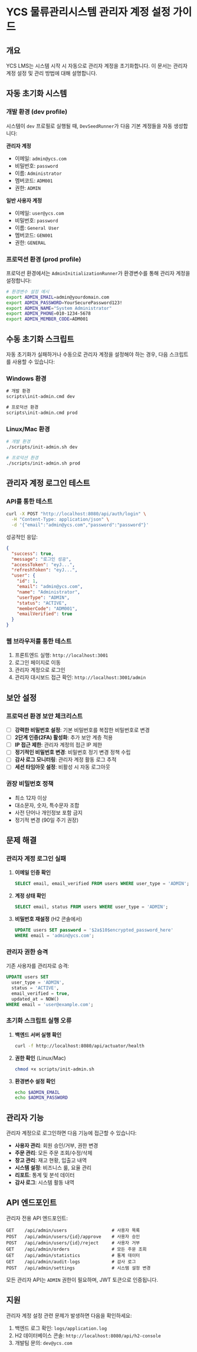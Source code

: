 # YCS 물류관리시스템 관리자 계정 설정 가이드

## 개요

YCS LMS는 시스템 시작 시 자동으로 관리자 계정을 초기화합니다. 이 문서는 관리자 계정 설정 및 관리 방법에 대해 설명합니다.

## 자동 초기화 시스템

### 개발 환경 (dev profile)

시스템이 `dev` 프로필로 실행될 때, `DevSeedRunner`가 다음 기본 계정들을 자동 생성합니다:

**관리자 계정**
- 이메일: `admin@ycs.com`
- 비밀번호: `password`
- 이름: `Administrator`
- 멤버코드: `ADM001`
- 권한: `ADMIN`

**일반 사용자 계정**
- 이메일: `user@ycs.com`
- 비밀번호: `password`
- 이름: `General User`
- 멤버코드: `GEN001`
- 권한: `GENERAL`

### 프로덕션 환경 (prod profile)

프로덕션 환경에서는 `AdminInitializationRunner`가 환경변수를 통해 관리자 계정을 설정합니다:

```bash
# 환경변수 설정 예시
export ADMIN_EMAIL=admin@yourdomain.com
export ADMIN_PASSWORD=YourSecurePassword123!
export ADMIN_NAME="System Administrator"
export ADMIN_PHONE=010-1234-5678
export ADMIN_MEMBER_CODE=ADM001
```

## 수동 초기화 스크립트

자동 초기화가 실패하거나 수동으로 관리자 계정을 설정해야 하는 경우, 다음 스크립트를 사용할 수 있습니다:

### Windows 환경

```cmd
# 개발 환경
scripts\init-admin.cmd dev

# 프로덕션 환경
scripts\init-admin.cmd prod
```

### Linux/Mac 환경

```bash
# 개발 환경
./scripts/init-admin.sh dev

# 프로덕션 환경
./scripts/init-admin.sh prod
```

## 관리자 계정 로그인 테스트

### API를 통한 테스트

```bash
curl -X POST "http://localhost:8080/api/auth/login" \
  -H "Content-Type: application/json" \
  -d '{"email":"admin@ycs.com","password":"password"}'
```

성공적인 응답:
```json
{
  "success": true,
  "message": "로그인 성공",
  "accessToken": "eyJ...",
  "refreshToken": "eyJ...",
  "user": {
    "id": 1,
    "email": "admin@ycs.com",
    "name": "Administrator",
    "userType": "ADMIN",
    "status": "ACTIVE",
    "memberCode": "ADM001",
    "emailVerified": true
  }
}
```

### 웹 브라우저를 통한 테스트

1. 프론트엔드 실행: `http://localhost:3001`
2. 로그인 페이지로 이동
3. 관리자 계정으로 로그인
4. 관리자 대시보드 접근 확인: `http://localhost:3001/admin`

## 보안 설정

### 프로덕션 환경 보안 체크리스트

- [ ] **강력한 비밀번호 설정**: 기본 비밀번호를 복잡한 비밀번호로 변경
- [ ] **2단계 인증(2FA) 활성화**: 추가 보안 계층 적용
- [ ] **IP 접근 제한**: 관리자 계정의 접근 IP 제한
- [ ] **정기적인 비밀번호 변경**: 비밀번호 정기 변경 정책 수립
- [ ] **감사 로그 모니터링**: 관리자 계정 활동 로그 추적
- [ ] **세션 타임아웃 설정**: 비활성 시 자동 로그아웃

### 권장 비밀번호 정책

- 최소 12자 이상
- 대소문자, 숫자, 특수문자 조합
- 사전 단어나 개인정보 포함 금지
- 정기적 변경 (90일 주기 권장)

## 문제 해결

### 관리자 계정 로그인 실패

1. **이메일 인증 확인**
   ```sql
   SELECT email, email_verified FROM users WHERE user_type = 'ADMIN';
   ```

2. **계정 상태 확인**
   ```sql
   SELECT email, status FROM users WHERE user_type = 'ADMIN';
   ```

3. **비밀번호 재설정** (H2 콘솔에서)
   ```sql
   UPDATE users SET password = '$2a$10$encrypted_password_here' 
   WHERE email = 'admin@ycs.com';
   ```

### 관리자 권한 승격

기존 사용자를 관리자로 승격:

```sql
UPDATE users SET 
  user_type = 'ADMIN',
  status = 'ACTIVE',
  email_verified = true,
  updated_at = NOW()
WHERE email = 'user@example.com';
```

### 초기화 스크립트 실행 오류

1. **백엔드 서버 실행 확인**
   ```bash
   curl -f http://localhost:8080/api/actuator/health
   ```

2. **권한 확인** (Linux/Mac)
   ```bash
   chmod +x scripts/init-admin.sh
   ```

3. **환경변수 설정 확인**
   ```bash
   echo $ADMIN_EMAIL
   echo $ADMIN_PASSWORD
   ```

## 관리자 기능

관리자 계정으로 로그인하면 다음 기능에 접근할 수 있습니다:

- **사용자 관리**: 회원 승인/거부, 권한 변경
- **주문 관리**: 모든 주문 조회/수정/삭제
- **창고 관리**: 재고 현황, 입출고 내역
- **시스템 설정**: 비즈니스 룰, 요율 관리
- **리포트**: 통계 및 분석 데이터
- **감사 로그**: 시스템 활동 내역

## API 엔드포인트

관리자 전용 API 엔드포인트:

```
GET    /api/admin/users                 # 사용자 목록
POST   /api/admin/users/{id}/approve    # 사용자 승인
POST   /api/admin/users/{id}/reject     # 사용자 거부
GET    /api/admin/orders                # 모든 주문 조회
GET    /api/admin/statistics            # 통계 데이터
GET    /api/admin/audit-logs            # 감사 로그
POST   /api/admin/settings              # 시스템 설정 변경
```

모든 관리자 API는 `ADMIN` 권한이 필요하며, JWT 토큰으로 인증됩니다.

## 지원

관리자 계정 설정 관련 문제가 발생하면 다음을 확인하세요:

1. 백엔드 로그 확인: `logs/application.log`
2. H2 데이터베이스 콘솔: `http://localhost:8080/api/h2-console`
3. 개발팀 문의: `dev@ycs.com`